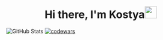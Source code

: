 <h1 align="center">Hi there, I'm Kostya<img src="https://github.com/blackcater/blackcater/raw/main/images/Hi.gif" height="32"/></h1>

![GitHub Stats](https://github-readme-stats.vercel.app/api?username=Glow3r&theme=merko)
[![codewars](https://www.codewars.com/users/Glow3r/badges/large)](https://www.codewars.com/users/Glow3r)  
